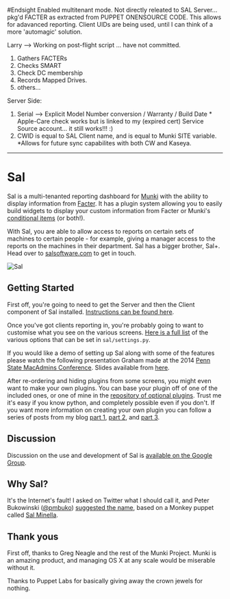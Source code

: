 #Endsight
Enabled multitenant mode.   Not directly releated to SAL Server... pkg'd FACTER as extracted from PUPPET ONENSOURCE CODE.   This allows for adavanced reporting.   Client UIDs are being used, until I can think of a more 'automagic' solution.

Larry --> Working on post-flight script ... have not committed.   

  1. Gathers FACTERs
  2. Checks SMART
  3. Check DC membership
  4. Records Mapped Drives.
  5. others...


Server Side:
  1. Serial --> Explicit Model Number conversion / Warranty / Build Date
    * Apple-Care check works but is linked to my (expired cert) Service Source account... it still works!!! :)
  2. CWID is equal to SAL Client name, and is equal to Munki SITE variable.
    *Allows for future sync capabilites with both CW and Kaseya.
-------------------------------


# Sal

Sal is a multi-tenanted reporting dashboard for [Munki](https://code.google.com/p/munki/) with the ability to display information from [Facter](http://puppetlabs.com/facter). It has a plugin system allowing you to easily build widgets to display your custom information from Facter or Munki's [conditional items](https://code.google.com/p/munki/wiki/ConditionalItems) (or both!).

With Sal, you are able to allow access to reports on certain sets of machines to certain people - for example, giving a manager access to the reports on the machines in their department. Sal has a bigger brother, Sal+. Head over to [salsoftware.com](http://salsoftware.com) to get in touch.

![Sal](docs/img/Sal.png)

## Getting Started

First off, you're going to need to get the Server and then the Client component of Sal installed. [Instructions can be found here](https://github.com/salsoftware/sal/blob/master/docs/Installation.md).

Once you've got clients reporting in, you're probably going to want to customise what you see on the various screens. [Here is a full list](https://github.com/salsoftware/sal/blob/master/docs/Settings.md) of the various options that can be set in ``sal/settings.py``.

If you would like a demo of setting up Sal along with some of the features please watch the following presentation Graham made at the 2014 [Penn State MacAdmins Conference](http://youtu.be/BPTJnz27T44?t=21m28s). Slides available from [here](http://grahamgilbert.com/images/posts/2014-07-09/Multi_site_Munki.pdf).

After re-ordering and hiding plugins from some screens, you might even want to make your own plugins. You can base your plugin off of one of the included ones, or one of mine in the [repository of optional plugins](https://github.com/salsoftware/grahamgilbert-plugins). Trust me it's easy if you know python, and completely possible even if you don't. If you want more information on creating your own plugin you can follow a series of posts from my blog [part 1](http://grahamgilbert.com/blog/2014/01/26/writing-plugins-for-sal-part-1/), [part 2](http://grahamgilbert.com/blog/2014/02/07/writing-plugins-for-sal-part-2/), and [part 3](http://grahamgilbert.com/blog/2014/02/17/writing-plugins-for-sal-part-3/).

## Discussion

Discussion on the use and development of Sal is [available on the Google Group](http://groups.google.com/group/sal-discuss).

## Why Sal?

It's the Internet's fault! I asked on Twitter what I should call it, and Peter Bukowinski ([@pmbuko](https://twitter.com/pmbuko)) [suggested the name](https://twitter.com/pmbuko/status/377155523726290944), based on a Monkey puppet called [Sal Minella](http://muppet.wikia.com/wiki/Sal_Minella).

## Thank yous

First off, thanks to Greg Neagle and the rest of the Munki Project. Munki is an amazing product, and managing OS X at any scale would be miserable without it.

Thanks to Puppet Labs for basically giving away the crown jewels for nothing.
